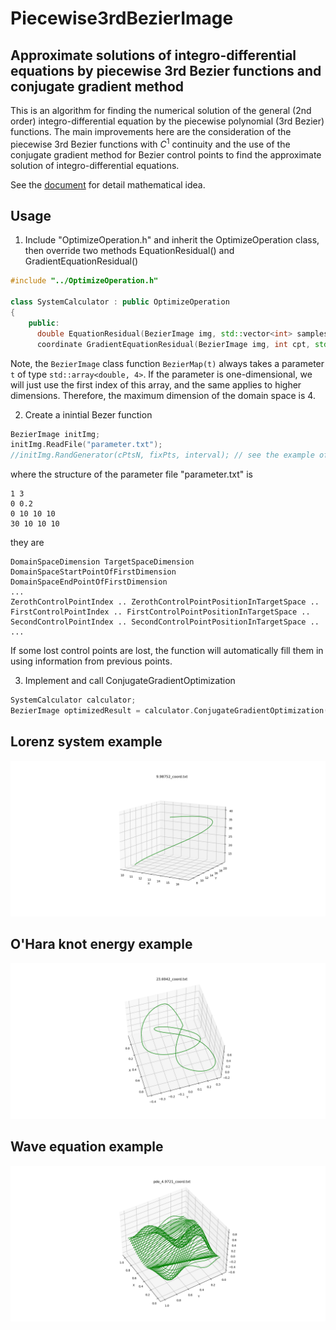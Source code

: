 # Piecewise3rdBezierImage

## Approximate solutions of integro-differential equations by piecewise 3rd Bezier functions and conjugate gradient method

This is an algorithm for finding the numerical solution of the general (2nd order) integro-differential equation by the piecewise polynomial (3rd Bezier) functions.
The main improvements here are the consideration of the piecewise 3rd Bezier functions with $C^1$ continuity and the use of the conjugate gradient method for Bezier control points to find the approximate solution of integro-differential equations.

See the [document](/doc/Piecewise_3rd_Bezier_Image_approximation_method.pdf) for detail mathematical idea.

## Usage

1. Include "OptimizeOperation.h" and inherit the OptimizeOperation class, then override two methods EquationResidual() and GradientEquationResidual()
```c++
#include "../OptimizeOperation.h"

class SystemCalculator : public OptimizeOperation
{
    public:
      double EquationResidual(BezierImage img, std::vector<int> samples) override { ... }
      coordinate GradientEquationResidual(BezierImage img, int cpt, std::vector<int> samples) override { ... }
```
Note, the `BezierImage` class function `BezierMap(t)` always takes a parameter `t` of type `std::array<double, 4>`.
If the parameter is one-dimensional, we will just use the first index of this array, and the same applies to higher dimensions.
Therefore, the maximum dimension of the domain space is 4.

2. Create a inintial Bezer function
```c++
BezierImage initImg;
initImg.ReadFile("parameter.txt"); 
//initImg.RandGenerator(cPtsN, fixPts, interval); // see the example of knot_energy
```
where the structure of the parameter file "parameter.txt" is
```
1 3
0 0.2
0 10 10 10 
30 10 10 10 
```
they are
```
DomainSpaceDimension TargetSpaceDimension
DomainSpaceStartPointOfFirstDimension DomainSpaceEndPointOfFirstDimension
...
ZerothControlPointIndex .. ZerothControlPointPositionInTargetSpace ..
FirstControlPointIndex .. FirstControlPointPositionInTargetSpace ..
SecondControlPointIndex .. SecondControlPointPositionInTargetSpace ..
...
```
If some lost control points are lost, the function will automatically fill them in using information from previous points.

3. Implement and call ConjugateGradientOptimization
```c++
SystemCalculator calculator;
BezierImage optimizedResult = calculator.ConjugateGradientOptimization(initImg, samples, 1.0);
```

## Lorenz system example
![example fig](/lorenz_system/data/lorenz_system_ex.png)

## O'Hara knot energy example
![example fig](/knot_energy/data/knot_energy_ex.png)

## Wave equation example
![example fig](/wave_equation/data/wave_equation_ex.png)
